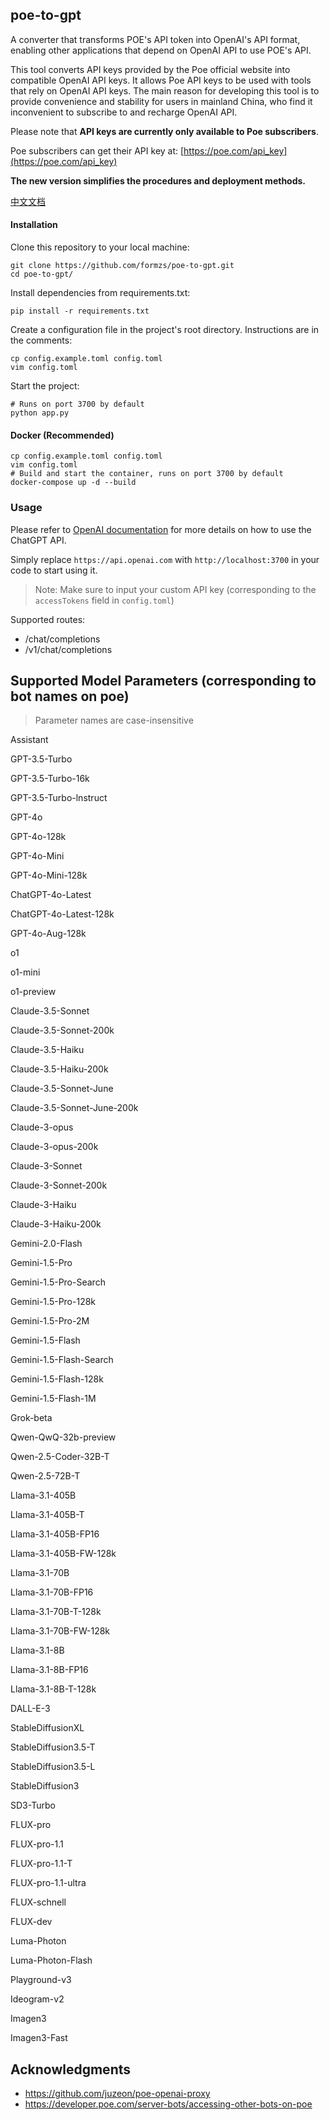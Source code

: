 ## poe-to-gpt
A converter that transforms POE's API token into OpenAI's API format, enabling other applications that depend on OpenAI API to use POE's API.

This tool converts API keys provided by the Poe official website into compatible OpenAI API keys. It allows Poe API keys to be used with tools that rely on OpenAI API keys. The main reason for developing this tool is to provide convenience and stability for users in mainland China, who find it inconvenient to subscribe to and recharge OpenAI API.

Please note that **API keys are currently only available to Poe subscribers**.

Poe subscribers can get their API key at: [https://poe.com/api_key](https://poe.com/api_key)

**The new version simplifies the procedures and deployment methods.**

[中文文档](https://github.com/formzs/poe-to-gpt/blob/main/README.md)

#### Installation

Clone this repository to your local machine:

```
git clone https://github.com/formzs/poe-to-gpt.git
cd poe-to-gpt/
```

Install dependencies from requirements.txt:

```
pip install -r requirements.txt
```

Create a configuration file in the project's root directory. Instructions are in the comments:

```
cp config.example.toml config.toml
vim config.toml
```

Start the project:

```
# Runs on port 3700 by default
python app.py
```

#### Docker (Recommended)
```
cp config.example.toml config.toml
vim config.toml
# Build and start the container, runs on port 3700 by default
docker-compose up -d --build
```

### Usage

Please refer to [OpenAI documentation](https://platform.openai.com/docs/api-reference/chat/create) for more details on how to use the ChatGPT API.

Simply replace `https://api.openai.com` with `http://localhost:3700` in your code to start using it.
> Note: Make sure to input your custom API key (corresponding to the `accessTokens` field in `config.toml`)

Supported routes:
- /chat/completions
- /v1/chat/completions

## Supported Model Parameters (corresponding to bot names on poe)
> Parameter names are case-insensitive

Assistant

GPT-3.5-Turbo

GPT-3.5-Turbo-16k

GPT-3.5-Turbo-lnstruct

GPT-4o

GPT-4o-128k

GPT-4o-Mini

GPT-4o-Mini-128k

ChatGPT-4o-Latest

ChatGPT-4o-Latest-128k

GPT-4o-Aug-128k

o1

o1-mini

o1-preview

Claude-3.5-Sonnet

Claude-3.5-Sonnet-200k

Claude-3.5-Haiku

Claude-3.5-Haiku-200k

Claude-3.5-Sonnet-June

Claude-3.5-Sonnet-June-200k

Claude-3-opus

Claude-3-opus-200k

Claude-3-Sonnet

Claude-3-Sonnet-200k

Claude-3-Haiku

Claude-3-Haiku-200k

Gemini-2.0-Flash

Gemini-1.5-Pro

Gemini-1.5-Pro-Search

Gemini-1.5-Pro-128k

Gemini-1.5-Pro-2M

Gemini-1.5-Flash

Gemini-1.5-Flash-Search

Gemini-1.5-Flash-128k

Gemini-1.5-Flash-1M

Grok-beta

Qwen-QwQ-32b-preview

Qwen-2.5-Coder-32B-T

Qwen-2.5-72B-T

Llama-3.1-405B

Llama-3.1-405B-T

Llama-3.1-405B-FP16

Llama-3.1-405B-FW-128k

Llama-3.1-70B

Llama-3.1-70B-FP16

Llama-3.1-70B-T-128k

Llama-3.1-70B-FW-128k

Llama-3.1-8B

Llama-3.1-8B-FP16

Llama-3.1-8B-T-128k

DALL-E-3

StableDiffusionXL

StableDiffusion3.5-T

StableDiffusion3.5-L

StableDiffusion3

SD3-Turbo

FLUX-pro

FLUX-pro-1.1

FLUX-pro-1.1-T

FLUX-pro-1.1-ultra

FLUX-schnell

FLUX-dev

Luma-Photon

Luma-Photon-Flash

Playground-v3

Ideogram-v2

Imagen3

Imagen3-Fast

## Acknowledgments
- https://github.com/juzeon/poe-openai-proxy
- https://developer.poe.com/server-bots/accessing-other-bots-on-poe
